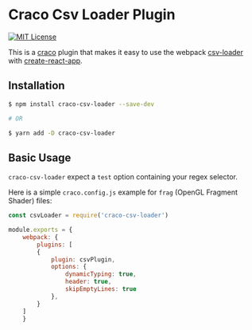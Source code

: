 # Craco Csv Loader Plugin

[![MIT License](https://img.shields.io/badge/license-MIT-blue.svg)](LICENSE)

This is a [craco](https://github.com/sharegate/craco) plugin that makes it easy to use the webpack [csv-loader](https://github.com/theplatapi/csv-loader) with [create-react-app](https://facebook.github.io/create-react-app/).

## Installation

```bash
$ npm install craco-csv-loader --save-dev

# OR

$ yarn add -D craco-csv-loader
```

## Basic Usage

`craco-csv-loader` expect a `test` option containing your regex selector.

Here is a simple `craco.config.js` example for `frag` (OpenGL Fragment Shader) files:

```js
const csvLoader = require('craco-csv-loader')

module.exports = {
    webpack: {
        plugins: [
        {
            plugin: csvPlugin,
            options: {
                dynamicTyping: true,
                header: true,
                skipEmptyLines: true
            },
        }
    ]
    }
```